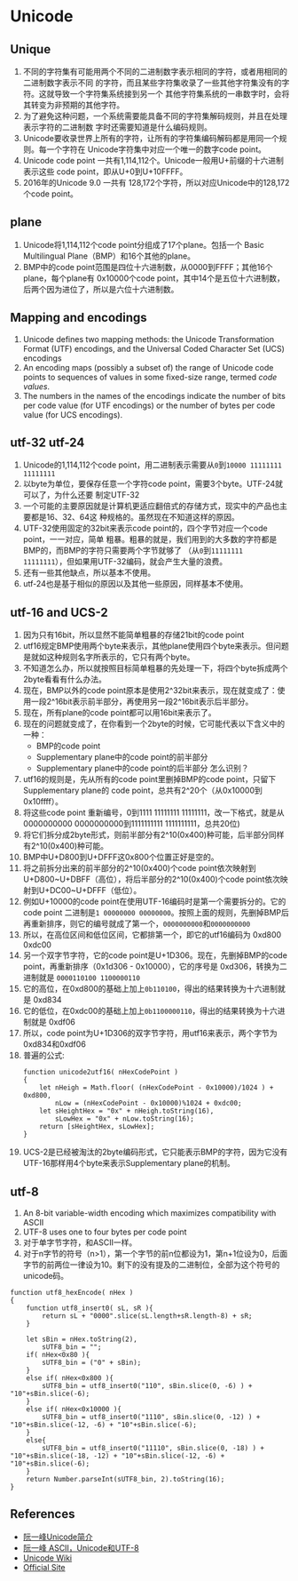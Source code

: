 # Unicode


## Unique
1. 不同的字符集有可能用两个不同的二进制数字表示相同的字符，或者用相同的二进制数字表示不同
   的字符，而且某些字符集收录了一些其他字符集没有的字符。这就导致一个字符集系统接到另一个
   其他字符集系统的一串数字时，会将其转变为非预期的其他字符。
2. 为了避免这种问题，一个系统需要能具备不同的字符集解码规则，并且在处理表示字符的二进制数
   字时还需要知道是什么编码规则。
3. Unicode要收录世界上所有的字符，让所有的字符集编码解码都是用同一个规则。每一个字符在
   Unicode字符集中对应一个唯一的数字code point。
4. Unicode code point 一共有1,114,112个。Unicode一般用U+前缀的十六进制表示这些
   code point，即从U+0到U+10FFFF。
4. 2016年的Unicode 9.0 一共有 128,172个字符，所以对应Unicode中的128,172个code point。


## plane
1. Unicode将1,114,112个code point分组成了17个plane。包括一个
   Basic Multilingual Plane（BMP）和16个其他的plane。
2. BMP中的code point范围是四位十六进制数，从0000到FFFF；其他16个plane，每个plane有
   0x10000个code point，其中14个是五位十六进制数，后两个因为进位了，所以是六位十六进制数。


## Mapping and encodings
1. Unicode defines two mapping methods: the Unicode Transformation Format (UTF)
   encodings, and the Universal Coded Character Set (UCS) encodings
2. An encoding maps (possibly a subset of) the range of Unicode code points to
   sequences of values in some fixed-size range, termed *code values*.
3. The numbers in the names of the encodings indicate the number of bits per
   code value (for UTF encodings) or the number of bytes per code value
   (for UCS encodings).


## utf-32 utf-24
1. Unicode的1,114,112个code point，用二进制表示需要从`0`到`10000 11111111 11111111`
2. 以byte为单位，要保存任意一个字符code point，需要3个byte。UTF-24就可以了，为什么还要
   制定UTF-32
3. 一个可能的主要原因就是计算机更适应翻倍式的存储方式，现实中的产品也主要都是16、32、64这
   种规格的。虽然现在不知道这样的原因。
4. UTF-32使用固定的32bit来表示code point的，四个字节对应一个code point，一一对应，简单
   粗暴。粗暴的就是，我们用到的大多数的字符都是BMP的，而BMP的字符只需要两个字节就够了
   （从`0`到`11111111 11111111`），但如果用UTF-32编码，就会产生大量的浪费。
5. 还有一些其他缺点，所以基本不使用。
6. utf-24也是基于相似的原因以及其他一些原因，同样基本不使用。


## utf-16 and UCS-2
1. 因为只有16bit，所以显然不能简单粗暴的存储21bit的code point
2. utf16规定BMP使用两个byte来表示，其他plane使用四个byte来表示。但问题是就如这种规则名字所表示的，它只有两个byte。
3. 不知道怎么办，所以就按照目标简单粗暴的先处理一下，将四个byte拆成两个2byte看看有什么办法。
4. 现在，BMP以外的code point原本是使用2^32bit来表示，现在就变成了：使用一段2^16bit表示前半部分，再使用另一段2^16bit表示后半部分。
5. 现在，所有plane的code point都可以用16bit来表示了。
6. 现在的问题就变成了，在你看到一个2byte的时候，它可能代表以下含义中的一种：
    * BMP的code point
    * Supplementary plane中的code point的前半部分
    * Supplementary plane中的code point的后半部分
怎么识别？
7. utf16的规则是，先从所有的code point里删掉BMP的code point，只留下 Supplementary plane的 code point，总共有2^20个（从0x10000到0x10ffff）。
8. 将这些code point 重新编号，0到1111 11111111 11111111，改一下格式，就是从0000000000 0000000000到1111111111 1111111111，总共20位)
9. 将它们拆分成2byte形式，则前半部分有2^10(0x400)种可能，后半部分同样有2^10(0x400)种可能。
10. BMP中U+D800到U+DFFF这0x800个位置正好是空的。
11. 将之前拆分出来的前半部分的2^10(0x400)个code point依次映射到U+D800~U+DBFF（高位），将后半部分的2^10(0x400)个code point依次映射到U+DC00~U+DFFF（低位）。
12. 例如U+10000的code point在使用UTF-16编码时是第一个需要拆分的。它的code point 二进制是`1 00000000 00000000`。按照上面的规则，先删掉BMP后再重新排序，则它的编号就成了第一个，`0000000000`和`0000000000`
13. 所以，在高位区间和低位区间，它都排第一个，即它的utf16编码为 0xd800 0xdc00
14. 另一个双字节字符，它的code point是U+1D306。现在，先删掉BMP的code point，再重新排序（0x1d306 - 0x10000），它的序号是 0xd306，转换为二进制就是 `0000110100 1100000110`
15. 它的高位，在0xd800的基础上加上`0b110100`，得出的结果转换为十六进制就是 0xd834
16. 它的低位，在0xdc00的基础上加上`0b1100000110`，得出的结果转换为十六进制就是 0xdf06
17. 所以，code point为U+1D306的双字节字符，用utf16来表示，两个字节为0xd834和0xdf06
18. 普遍的公式:
    ```
    function unicode2utf16( nHexCodePoint )
    {
        let nHeigh = Math.floor( (nHexCodePoint - 0x10000)/1024 ) + 0xd800,
            nLow = (nHexCodePoint - 0x10000)%1024 + 0xdc00;
        let sHeightHex = "0x" + nHeigh.toString(16),
            sLowHex = "0x" + nLow.toString(16);
        return [sHeightHex, sLowHex];
    }
    ```
19. UCS-2是已经被淘汰的2byte编码形式，它只能表示BMP的字符，因为它没有UTF-16那样用4个byte来表示Supplementary plane的机制。

## utf-8
1. An 8-bit variable-width encoding which maximizes compatibility with ASCII
2. UTF-8 uses one to four bytes per code point
3. 对于单字节字符，和ASCII一样。
4. 对于n字节的符号（n>1），第一个字节的前n位都设为1，第n+1位设为0，后面字节的前两位一律设为10。剩下的没有提及的二进制位，全部为这个符号的unicode码。
```
function utf8_hexEncode( nHex )
{
	function utf8_insert0( sL, sR ){
		return sL + "0000".slice(sL.length+sR.length-8) + sR;
	}

	let sBin = nHex.toString(2),
		sUTF8_bin = "";
	if( nHex<0x80 ){
		sUTF8_bin = ("0" + sBin);
	}
	else if( nHex<0x800 ){
		sUTF8_bin = utf8_insert0("110", sBin.slice(0, -6) ) + "10"+sBin.slice(-6);
	}
	else if( nHex<0x10000 ){
		sUTF8_bin = utf8_insert0("1110", sBin.slice(0, -12) ) + "10"+sBin.slice(-12, -6) + "10"+sBin.slice(-6);
	}
	else{
		sUTF8_bin = utf8_insert0("11110", sBin.slice(0, -18) ) + "10"+sBin.slice(-18, -12) + "10"+sBin.slice(-12, -6) + "10"+sBin.slice(-6);
	}
	return Number.parseInt(sUTF8_bin, 2).toString(16);
}
```


## References


* [阮一峰Unicode简介](http://www.ruanyifeng.com/blog/2014/12/unicode.html)
* [阮一峰 ASCII，Unicode和UTF-8](http://www.ruanyifeng.com/blog/2007/10/ascii_unicode_and_utf-8.html)
* [Unicode Wiki](https://en.wikipedia.org/wiki/Unicode)
* [Official Site](http://www.unicode.org/)

